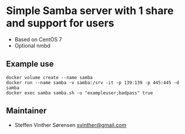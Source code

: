 # Simple Samba server with 1 share and support for users

* Based on CentOS 7 
* Optional nmbd

## Example use

    docker volume create --name samba
    docker run --name samba -v samba:/srv -it -p 139:139 -p 445:445 -d samba 
    docker exec samba samba.sh -u "exampleuser;badpass" true 
## Maintainer

* Steffen Vinther Sørensen <svinther@gmail.com>


